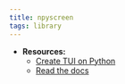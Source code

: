 ```yaml
---
title: npyscreen
tags: library
---
```


- **Resources:**
	- [Create TUI on Python](https://medium.com/@ValTron/create-tui-on-python-71377849879d)
	- [Read the docs](https://npyscreen.readthedocs.io/introduction.html)